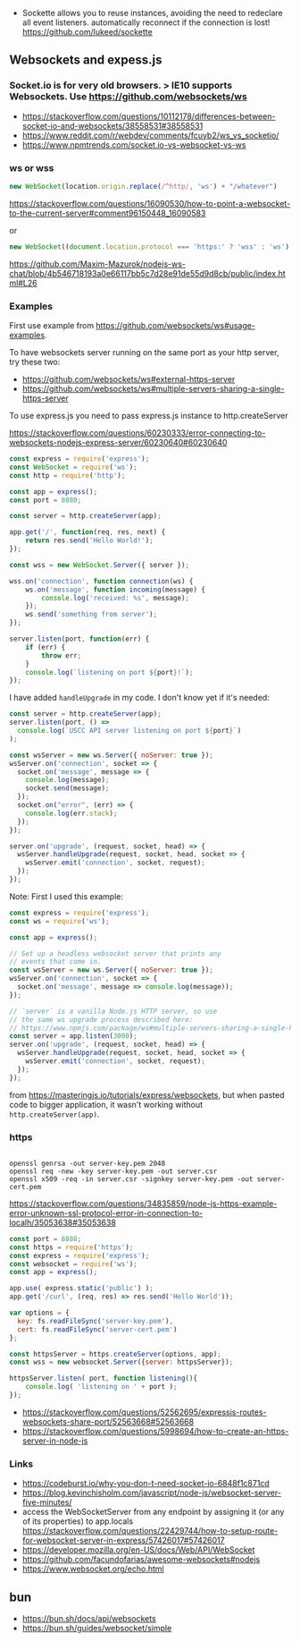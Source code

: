 - Sockette allows you to reuse instances, avoiding the need to redeclare all event listeners. automatically reconnect if the connection is lost! https://github.com/lukeed/sockette

## Websockets and expess.js

### Socket.io is for very old browsers. > IE10 supports Websockets. Use https://github.com/websockets/ws

- https://stackoverflow.com/questions/10112178/differences-between-socket-io-and-websockets/38558531#38558531
- https://www.reddit.com/r/webdev/comments/fcuyb2/ws_vs_socketio/
- https://www.npmtrends.com/socket.io-vs-websocket-vs-ws

### ws or wss

```javascript
new WebSocket(location.origin.replace(/^http/, 'ws') + "/whatever")
```

https://stackoverflow.com/questions/16090530/how-to-point-a-websocket-to-the-current-server#comment96150448_16090583

or

```javascript
new WebSocket((document.location.protocol === 'https:' ? 'wss' : 'ws') + '://' + document.location.hostname);
```

https://github.com/Maxim-Mazurok/nodejs-ws-chat/blob/4b546718193a0e66117bb5c7d28e91de55d9d8cb/public/index.html#L26

### Examples

First use example from https://github.com/websockets/ws#usage-examples.

To have websockets server running on the same port as your http server, try these two:

- https://github.com/websockets/ws#external-https-server
- https://github.com/websockets/ws#multiple-servers-sharing-a-single-https-server

To use express.js you need to pass express.js instance to http.createServer

https://stackoverflow.com/questions/60230333/error-connecting-to-websockets-nodejs-express-server/60230640#60230640

```javascript
const express = require('express');
const WebSocket = require('ws');
const http = require('http');

const app = express();
const port = 8080;

const server = http.createServer(app);

app.get('/', function(req, res, next) {
    return res.send('Hello World!');
});

const wss = new WebSocket.Server({ server });

wss.on('connection', function connection(ws) {
    ws.on('message', function incoming(message) {
        console.log('received: %s', message);
    });
    ws.send('something from server');
});

server.listen(port, function(err) {
    if (err) {
        throw err;
    }
    console.log(`listening on port ${port}!`);
});
```

I have added `handleUpgrade` in my code. I don't know yet if it's needed:

```javascript
const server = http.createServer(app);
server.listen(port, () =>
  console.log(`USCC API server listening on port ${port}`)
);

const wsServer = new ws.Server({ noServer: true });
wsServer.on('connection', socket => {
  socket.on('message', message => {
    console.log(message);
    socket.send(message);
  });
  socket.on("error", (err) => {
    console.log(err.stack);
  });
});

server.on('upgrade', (request, socket, head) => {
  wsServer.handleUpgrade(request, socket, head, socket => {
    wsServer.emit('connection', socket, request);
  });
});
```

Note: First I used this example:

```javascript
const express = require('express');
const ws = require('ws');

const app = express();

// Set up a headless websocket server that prints any
// events that come in.
const wsServer = new ws.Server({ noServer: true });
wsServer.on('connection', socket => {
  socket.on('message', message => console.log(message));
});

// `server` is a vanilla Node.js HTTP server, so use
// the same ws upgrade process described here:
// https://www.npmjs.com/package/ws#multiple-servers-sharing-a-single-https-server
const server = app.listen(3000);
server.on('upgrade', (request, socket, head) => {
  wsServer.handleUpgrade(request, socket, head, socket => {
    wsServer.emit('connection', socket, request);
  });
});
```

from https://masteringjs.io/tutorials/express/websockets, but when pasted code to bigger application, it wasn't working without `http.createServer(app)`.

### https

```shell

openssl genrsa -out server-key.pem 2048
openssl req -new -key server-key.pem -out server.csr
openssl x509 -req -in server.csr -signkey server-key.pem -out server-cert.pem
```

https://stackoverflow.com/questions/34835859/node-js-https-example-error-unknown-ssl-protocol-error-in-connection-to-localh/35053638#35053638

```javascript
const port = 8888;
const https = require('https');
const express = require('express');
const websocket = require('ws');
const app = express();

app.use( express.static('public') );
app.get('/curl', (req, res) => res.send('Hello World'));

var options = {
  key: fs.readFileSync('server-key.pem'),
  cert: fs.readFileSync('server-cert.pem')
};

const httpsServer = https.createServer(options, app);
const wss = new websocket.Server({server: httpsServer});

httpsServer.listen( port, function listening(){
    console.log( 'listening on ' + port );
});
```

- https://stackoverflow.com/questions/52562695/expressjs-routes-websockets-share-port/52563668#52563668
- https://stackoverflow.com/questions/5998694/how-to-create-an-https-server-in-node-js

### Links

- https://codeburst.io/why-you-don-t-need-socket-io-6848f1c871cd
- https://blog.kevinchisholm.com/javascript/node-js/websocket-server-five-minutes/
- access the WebSocketServer from any endpoint by assigning it (or any of its properties) to app.locals https://stackoverflow.com/questions/22429744/how-to-setup-route-for-websocket-server-in-express/57426017#57426017
- https://developer.mozilla.org/en-US/docs/Web/API/WebSocket
- https://github.com/facundofarias/awesome-websockets#nodejs
- https://www.websocket.org/echo.html

## bun

- https://bun.sh/docs/api/websockets
- https://bun.sh/guides/websocket/simple
